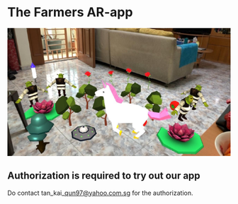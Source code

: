 # The Farmers AR-app

<img src="./sample.JPG"/>

## Authorization is required to try out our app

Do contact tan\_kai\_qun97@yahoo.com.sg for the authorization.